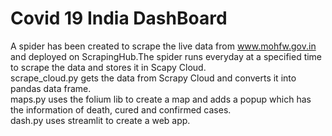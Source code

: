 # Covid 19 India DashBoard

A spider has been created to scrape the live data from www.mohfw.gov.in and deployed on ScrapingHub.The spider runs everyday at a specified time to scrape the data and stores it in Scapy Cloud. <br>
scrape_cloud.py gets the data from Scrapy Cloud and converts it into pandas data frame. <br>
maps.py uses the folium lib to create a map and adds a popup which has the information of death, cured and confirmed cases. <br>
dash.py uses streamlit to create a web app.
